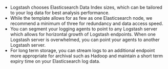 - Logstash chooses Elasticsearch Data Index sizes, which can be
tailored to your log data for best analysis performance.
- While the template allows for as few as one Elasticsearch node, we
recommend a minimum of three for redundancy and data access speed.
- You can segment your logging agents to point to any Logstash server
which allows for horizontal growth of Logstash endpoints. When one
Logstash server is overwhelmed, you can point your agents to
another Logstash server.
- For long term storage, you can stream logs to an additional
endpoint more appropriate for archival such as Hadoop and maintain a short 
term expiry time on your Elasticsearch log data.
